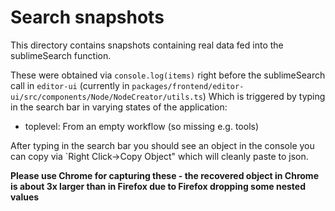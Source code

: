 # Search snapshots

This directory contains snapshots containing real data fed into the sublimeSearch function.

These were obtained via `console.log(items)` right before the sublimeSearch call in `editor-ui` (currently in `packages/frontend/editor-ui/src/components/Node/NodeCreator/utils.ts`)
Which is triggered by typing in the search bar in varying states of the application:

- toplevel: From an empty workflow (so missing e.g. tools)


After typing in the search bar you should see an object in the console you can copy via `Right Click->Copy Object" which will cleanly paste to json.

**Please use Chrome for capturing these - the recovered object in Chrome is about 3x larger than in Firefox due to Firefox dropping some nested values**
